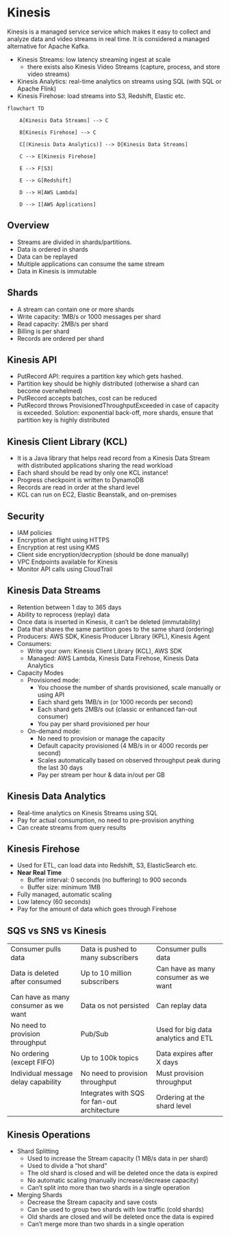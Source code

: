 # Kinesis

Kinesis is a managed service service which makes it easy to collect and analyze data and video streams in real time. It is considered a managed alternative for Apache Kafka.
- Kinesis Streams: low latency streaming ingest at scale
	- there exists also Kinesis Video Streams (capture, process, and store video streams)
- Kinesis Analytics: real-time analytics on streams using SQL (with SQL or Apache Flink)
- Kinesis Firehose: load streams into S3, Redshift, Elastic etc.

```mermaid  
flowchart TD

    A[Kinesis Data Streams] --> C

    B[Kinesis Firehose] --> C

    C[(Kinesis Data Analytics)] --> D[Kinesis Data Streams]

    C --> E[Kinesis Firehose]

    E --> F[S3]

    E --> G[Redshift]

    D --> H[AWS Lambda]

    D --> I[AWS Applications] 
```
## Overview

- Streams are divided in shards/partitions.
- Data is ordered in shards
- Data can be replayed
- Multiple applications can consume the same stream
- Data in Kinesis is immutable

## Shards

- A stream can contain one or more shards
- Write capacity: 1MB/s or 1000 messages per shard
- Read capacity: 2MB/s per shard
- Billing is per shard
- Records are ordered per shard

## Kinesis API

- PutRecord API: requires a partition key which gets hashed.
- Partition key should be highly distributed (otherwise a shard can become overwhelmed)
- PutRecord accepts batches, cost can be reduced
- PutRecord throws ProvisionedThroughputExceeded in case of capacity is exceeded. Solution: exponential back-off, more shards, ensure that partition key is highly distributed

## Kinesis Client Library (KCL)

- It is a Java library that helps read record from a Kinesis Data Stream with distributed applications sharing the read workload
- Each shard should be read by only one KCL instance!
- Progress checkpoint is written to DynamoDB
- Records are read in order at the shard level
- KCL can run on EC2, Elastic Beanstalk, and on-premises
## Security

- IAM policies
- Encryption at flight using HTTPS
- Encryption at rest using KMS
- Client side encryption/decryption (should be done manually)
- VPC Endpoints available for Kinesis
- Monitor API calls using CloudTrail
## Kinesis Data Streams

- Retention between 1 day to 365 days
- Ability to reprocess (replay) data
- Once data is inserted in Kinesis, it can’t be deleted (immutability)
- Data that shares the same partition goes to the same shard (ordering)
- Producers: AWS SDK, Kinesis Producer Library (KPL), Kinesis Agent
- Consumers:
	- Write your own: Kinesis Client Library (KCL), AWS SDK
	- Managed: AWS Lambda, Kinesis Data Firehose, Kinesis Data Analytics
- Capacity Modes
	- Provisioned mode:
		- You choose the number of shards provisioned, scale manually or using API
		- Each shard gets 1MB/s in (or 1000 records per second)
		- Each shard gets 2MB/s out (classic or enhanced fan-out consumer)
		- You pay per shard provisioned per hour
	- On-demand mode:
		- No need to provision or manage the capacity
		- Default capacity provisioned (4 MB/s in or 4000 records per second)
		- Scales automatically based on observed throughput peak during the last 30 days
		- Pay per stream per hour & data in/out per GB
## Kinesis Data Analytics

- Real-time analytics on Kinesis Streams using SQL
- Pay for actual consumption, no need to pre-provision anything
- Can create streams from query results

## Kinesis Firehose

- Used for ETL, can load data into Redshift, S3, ElasticSearch etc.
- **Near Real Time**
	- Buffer interval: 0 seconds (no buffering) to 900 seconds
	- Buffer size: minimum 1MB
- Fully managed, automatic scaling
- Low latency (60 seconds)
- Pay for the amount of data which goes through Firehose

## SQS vs SNS vs Kinesis

|   |   |   |
|---|---|---|
|Consumer pulls data|Data is pushed to many subscribers|Consumer pulls data|
|Data is deleted after consumed|Up to 10 million subscribers|Can have as many consumer as we want|
|Can have as many consumer as we want|Data os not persisted|Can replay data|
|No need to provision throughput|Pub/Sub|Used for big data analytics and ETL|
|No ordering (except FIFO)|Up to 100k topics|Data expires after X days|
|Individual message delay capability|No need to provision throughput|Must provision throughput|
||Integrates with SQS for fan-out architecture|Ordering at the shard level|

## Kinesis Operations

- Shard Splitting
	- Used to increase the Stream capacity (1 MB/s data in per shard)
	- Used to divide a “hot shard”
	- The old shard is closed and will be deleted once the data is expired
	- No automatic scaling (manually increase/decrease capacity)
	- Can’t split into more than two shards in a single operation
- Merging Shards
	- Decrease the Stream capacity and save costs
	- Can be used to group two shards with low traffic (cold shards)
	- Old shards are closed and will be deleted once the data is expired
	- Can’t merge more than two shards in a single operation